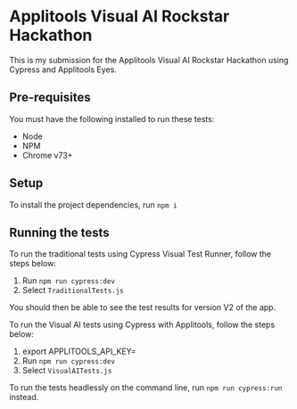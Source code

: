 # Applitools Visual AI Rockstar Hackathon

This is my submission for the Applitools Visual AI Rockstar Hackathon using Cypress and Applitools Eyes.

## Pre-requisites

You must have the following installed to run these tests:

- Node
- NPM
- Chrome v73+

## Setup

To install the project dependencies, run `npm i`

## Running the tests

To run the traditional tests using Cypress Visual Test Runner, follow the steps below:

1. Run `npm run cypress:dev`
2. Select `TraditionalTests.js`

You should then be able to see the test results for version V2 of the app.

To run the Visual AI tests using Cypress with Applitools, follow the steps below:

1. export APPLITOOLS_API_KEY=<API key here>
2. Run `npm run cypress:dev`
3. Select `VisualAITests.js`

To run the tests headlessly on the command line, run `npm run cypress:run` instead.
